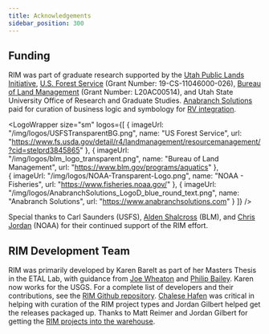 ```yaml
---
title: Acknowledgements
sidebar_position: 300
---
```



## Funding


RIM was part of graduate research supported by the [Utah Public Lands Initiative](https://caas.usu.edu/uaes/publications/public-lands/index), [U.S. Forest Service](https://www.fs.usda.gov/detail/r4/landmanagement/resourcemanagement/?cid=stelprd3845865) (Grant Number: 19-CS-11046000-026), [Bureau of Land Management](https://www.blm.gov/programs/aquatics) (Grant Number: L20AC00514), and Utah State University Office of Research and Graduate Studies. [Anabranch Solutions](https://anabranchsolutions.com) paid for curation of business logic and symbology for [RV integration](https://rave.riverscapes.net).

<LogoWrapper
  size="sm"
  logos={[
   {
     imageUrl: "/img/logos/USFSTransparentBG.png",
     name: "US Forest Service",
     url: "https://www.fs.usda.gov/detail/r4/landmanagement/resourcemanagement/?cid=stelprd3845865"
    },
    {
     imageUrl: "/img/logos/blm_logo_transparent.png",
     name: "Bureau of Land Management",
     url: "https://www.blm.gov/programs/aquatics"
    },  
    {
     imageUrl: "/img/logos/NOAA-Transparent-Logo.png",
     name: "NOAA - Fisheries",
     url: "https://www.fisheries.noaa.gov/"
    },
     {
     imageUrl: "/img/logos/AnabranchSolutions_LogoD_blue_round_text.png",
     name: "Anabranch Solutions",
     url: "https://www.anabranchsolutions.com"
    }
  ]}
/>

Special thanks to Carl Saunders (USFS), [Alden Shalcross](https://www.riverscapes.net/users/5839051) (BLM), and [Chris Jordan](https://www.riverscapes.net/users/5836286) (NOAA) for their continued support of the RIM effort.

## RIM Development Team


RIM was primarily developed by Karen Barelt as part of her Masters Thesis in the ETAL Lab, with guidance from [Joe Wheaton]([https://joewheaton.org](https://www.riverscapes.net/users/5826874)) and [Philip Bailey](https://www.northarrowresearch.com/people). Karen now works for the USGS. For a complete list of developers and their contributions, see the [RIM Github repository](https://github.com/Riverscapes/RIM/graphs/contributors). [Chalese Hafen](https://www.riverscapes.net/users/6015113) was critical in helping with curation of the RIM project types and Jordan Gilbert helped get the releases packaged up. Thanks to Matt Reimer and Jordan Gilbert for getting the [RIM projects into the warehouse](/Examples/ExampleData).


<!-- [![North Arrow Research Logo](/img/NA_Logo_150pxTall.png)](https://northarrowresearch.com/) -->
<!-- [![ETAL Lab Logo](/img/logos/etal.png)](http://etal.usu.edu) -->







